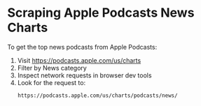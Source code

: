 # Scraping Apple Podcasts News Charts

To get the top news podcasts from Apple Podcasts:

1. Visit https://podcasts.apple.com/us/charts
2. Filter by News category
3. Inspect network requests in browser dev tools
4. Look for the request to:
   ```
   https://podcasts.apple.com/us/charts/podcasts/news/
   ```

